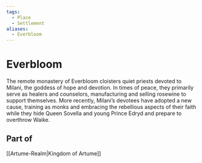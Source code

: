 ```yaml
---
tags:
  - Place
  - Settlement
aliases:
  - Everbloom
---
```

# Everbloom
The remote monastery of Everbloom cloisters quiet priests devoted to Milani, the goddess of hope and devotion. In times of peace, they primarily serve as healers and counselors, manufacturing and selling rosewine to support themselves. More recently, Milani’s devotees have adopted a new cause, training as monks and embracing the rebellious aspects of their faith while they hide Queen Sovella and young Prince Edryd and prepare to overthrow Waike.

## Part of
[[Artume-Realm|Kingdom of Artume]]